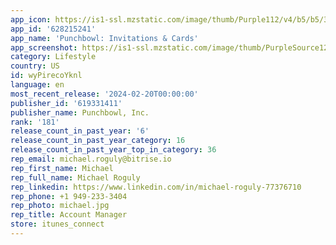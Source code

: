 ```yaml
---
app_icon: https://is1-ssl.mzstatic.com/image/thumb/Purple112/v4/b5/b5/36/b5b536e5-3911-6b30-6738-d166caf629aa/AppIcon-1x_U007emarketing-0-10-0-85-220-0.png/1024x1024bb.png
app_id: '628215241'
app_name: 'Punchbowl: Invitations & Cards'
app_screenshot: https://is1-ssl.mzstatic.com/image/thumb/PurpleSource122/v4/3c/7f/3a/3c7f3a35-210b-62cf-dc1b-bd2c5beaa84d/45db5b8d-a7f2-4e2a-91bb-6cf83466f5e2_iOS_App_Screenshots_021524_1242x2688_6.5inch_01-home.jpg/1242x2688bb.png
category: Lifestyle
country: US
id: wyPirecoYknl
language: en
most_recent_release: '2024-02-20T00:00:00'
publisher_id: '619331411'
publisher_name: Punchbowl, Inc.
rank: '181'
release_count_in_past_year: '6'
release_count_in_past_year_category: 16
release_count_in_past_year_top_in_category: 36
rep_email: michael.roguly@bitrise.io
rep_first_name: Michael
rep_full_name: Michael Roguly
rep_linkedin: https://www.linkedin.com/in/michael-roguly-77376710
rep_phone: +1 949-233-3404
rep_photo: michael.jpg
rep_title: Account Manager
store: itunes_connect
---
```


